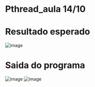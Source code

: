 # Pthread_aula 14/10

# Resultado esperado
![image](https://user-images.githubusercontent.com/44413008/137308741-e781e087-ffb5-4997-b0bd-03b69e3630b6.png)

# Saida do programa
![image](https://user-images.githubusercontent.com/44413008/137309175-f9caf29d-2712-4597-b2a3-4446d34dbdbc.png)
![image](https://user-images.githubusercontent.com/44413008/137309208-f96314e7-f52f-482d-b151-94d1ec6a25f3.png)



